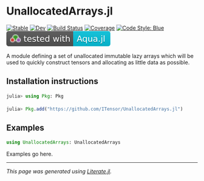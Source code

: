 # UnallocatedArrays.jl

[![Stable](https://img.shields.io/badge/docs-stable-blue.svg)](https://ITensor.github.io/UnallocatedArrays.jl/stable/)
[![Dev](https://img.shields.io/badge/docs-dev-blue.svg)](https://ITensor.github.io/UnallocatedArrays.jl/dev/)
[![Build Status](https://github.com/ITensor/UnallocatedArrays.jl/actions/workflows/CI.yml/badge.svg?branch=main)](https://github.com/ITensor/UnallocatedArrays.jl/actions/workflows/CI.yml?query=branch%3Amain)
[![Coverage](https://codecov.io/gh/ITensor/UnallocatedArrays.jl/branch/main/graph/badge.svg)](https://codecov.io/gh/ITensor/UnallocatedArrays.jl)
[![Code Style: Blue](https://img.shields.io/badge/code%20style-blue-4495d1.svg)](https://github.com/invenia/BlueStyle)
[![Aqua](https://raw.githubusercontent.com/JuliaTesting/Aqua.jl/master/badge.svg)](https://github.com/JuliaTesting/Aqua.jl)

A module defining a set of unallocated immutable lazy arrays which will be used to quickly construct
tensors and allocating as little data as possible.

## Installation instructions

```julia
julia> using Pkg: Pkg

julia> Pkg.add("https://github.com/ITensor/UnallocatedArrays.jl")
```

## Examples

````julia
using UnallocatedArrays: UnallocatedArrays
````

Examples go here.

---

*This page was generated using [Literate.jl](https://github.com/fredrikekre/Literate.jl).*

